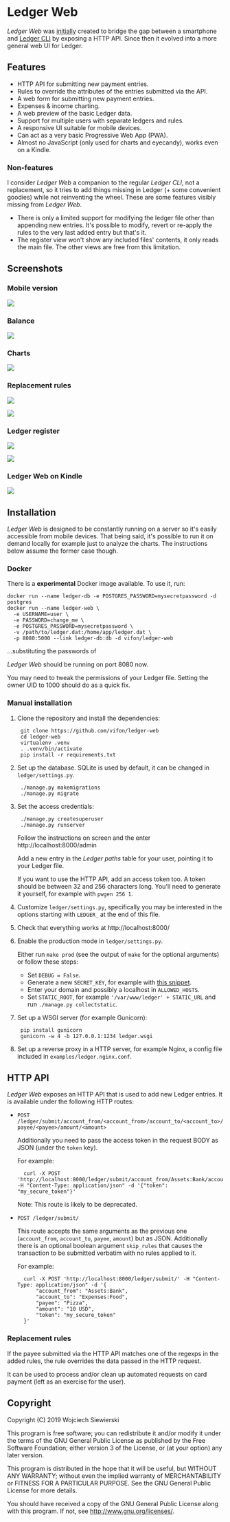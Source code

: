 # Ledger Web

*Ledger Web* was [initially](https://github.com/vifon/ledger-web-api)
created to bridge the gap between a smartphone and [Ledger
CLI](https://ledger-cli.org/) by exposing a HTTP API.  Since then it
evolved into a more general web UI for Ledger.

## Features

- HTTP API for submitting new payment entries.
- Rules to override the attributes of the entries submitted via the API.
- A web form for submitting new payment entries.
- Expenses & income charting.
- A web preview of the basic Ledger data.
- Support for multiple users with separate ledgers and rules.
- A responsive UI suitable for mobile devices.
- Can act as a very basic Progressive Web App (PWA).
- Almost no JavaScript (only used for charts and eyecandy), works even
  on a Kindle.

### Non-features

I consider *Ledger Web* a companion to the regular *Ledger CLI*, not a
replacement, so it tries to add things missing in Ledger (+ some
convenient goodies) while not reinventing the wheel.  These are some
features visibly missing from *Ledger Web*.

- There is only a limited support for modifying the ledger file other
  than appending new entries.  It's possible to modify, revert or
  re-apply the rules to the very last added entry but that's it.
- The register view won't show any included files' contents, it only
  reads the main file.  The other views are free from this limitation.

## Screenshots

### Mobile version

[![](https://raw.githubusercontent.com/vifon/ledger-web/master/examples/Charts_mobile.png)](https://raw.githubusercontent.com/vifon/ledger-web/master/examples/Charts_mobile.png)

### Balance

[![](https://raw.githubusercontent.com/vifon/ledger-web/master/examples/Balance.png)](https://raw.githubusercontent.com/vifon/ledger-web/master/examples/Balance.png)

### Charts

[![](https://raw.githubusercontent.com/vifon/ledger-web/master/examples/Charts.png)](https://raw.githubusercontent.com/vifon/ledger-web/master/examples/Charts.png)

### Replacement rules

[![](https://raw.githubusercontent.com/vifon/ledger-web/master/examples/Rules.png)](https://raw.githubusercontent.com/vifon/ledger-web/master/examples/Rules.png)

[![](https://raw.githubusercontent.com/vifon/ledger-web/master/examples/Rules_mobile.png)](https://raw.githubusercontent.com/vifon/ledger-web/master/examples/Rules_mobile.png)

### Ledger register

[![](https://raw.githubusercontent.com/vifon/ledger-web/master/examples/Register.png)](https://raw.githubusercontent.com/vifon/ledger-web/master/examples/Register.png)

[![](https://raw.githubusercontent.com/vifon/ledger-web/master/examples/Register_mobile.png)](https://raw.githubusercontent.com/vifon/ledger-web/master/examples/Register_mobile.png)

### Ledger Web on Kindle

[![](https://raw.githubusercontent.com/vifon/ledger-web/master/examples/Submit_Kindle.png)](https://raw.githubusercontent.com/vifon/ledger-web/master/examples/Submit_Kindle.png)

## Installation

*Ledger Web* is designed to be constantly running on a server so it's
easily accessible from mobile devices.  That being said, it's possible
to run it on demand locally for example just to analyze the charts.
The instructions below assume the former case though.

### Docker

There is a **experimental** Docker image available.  To use it, run:

```
docker run --name ledger-db -e POSTGRES_PASSWORD=mysecretpassword -d postgres
docker run --name ledger-web \
  -e USERNAME=user \
  -e PASSWORD=change_me \
  -e POSTGRES_PASSWORD=mysecretpassword \
  -v /path/to/ledger.dat:/home/app/ledger.dat \
  -p 8080:5000 --link ledger-db:db -d vifon/ledger-web
```

...substituting the passwords of 

*Ledger Web* should be running on port 8080 now.

You may need to tweak the permissions of your Ledger file.  Setting
the owner UID to 1000 should do as a quick fix.

### Manual installation

1. Clone the repository and install the dependencies:

        git clone https://github.com/vifon/ledger-web
        cd ledger-web
        virtualenv .venv
        . .venv/bin/activate
        pip install -r requirements.txt

2. Set up the database.  SQLite is used by default, it can be changed
   in `ledger/settings.py`.

        ./manage.py makemigrations
        ./manage.py migrate

3. Set the access credentials:

        ./manage.py createsuperuser
        ./manage.py runserver

   Follow the instructions on screen and the enter
   http://localhost:8000/admin

   Add a new entry in the *Ledger paths* table for your user, pointing
   it to your Ledger file.

   If you want to use the HTTP API, add an access token too.  A token
   should be between 32 and 256 characters long.  You'll need to
   generate it yourself, for example with `pwgen 256 1`.

4. Customize `ledger/settings.py`, specifically you may be interested
   in the options starting with `LEDGER_` at the end of this file.

5. Check that everything works at http://localhost:8000/

6. Enable the production mode in `ledger/settings.py`.

   Either run `make prod` (see the output of `make` for the optional
   arguments) or follow these steps:

    - Set `DEBUG = False`.
    - Generate a new `SECRET_KEY`, for example with [this snippet](https://gist.github.com/sandervm/2b15775012685553f0e2).
    - Enter your domain and possibly a localhost in `ALLOWED_HOSTS`.
    - Set `STATIC_ROOT`, for example `'/var/www/ledger' + STATIC_URL`
      and run `./manage.py collectstatic`.

7. Set up a WSGI server (for example Gunicorn):

        pip install gunicorn
        gunicorn -w 4 -b 127.0.0.1:1234 ledger.wsgi

8. Set up a reverse proxy in a HTTP server, for example Nginx, a
   config file included in `examples/ledger.nginx.conf`.

## HTTP API

*Ledger Web* exposes an HTTP API that is used to add new Ledger
entries.  It is available under the following HTTP routes:

- `POST /ledger/submit/account_from/<account_from>/account_to/<account_to>/payee/<payee>/amount/<amount>`

  Additionally you need to pass the access token in the request BODY
  as JSON (under the `token` key).

  For example:

        curl -X POST 'http://localhost:8000/ledger/submit/account_from/Assets:Bank/account_to/Expenses:Food/payee/Pizza/amount/10%20USD' -H "Content-Type: application/json" -d '{"token": "my_secure_token"}'

  Note: This route is likely to be deprecated.

- `POST /ledger/submit/`

  This route accepts the same arguments as the previous one
  (`account_from`, `account_to`, `payee`, `amount`) but as JSON.
  Additionally there is an optional boolean argument `skip_rules` that
  causes the transaction to be submitted verbatim with no rules
  applied to it.

  For example:

        curl -X POST 'http://localhost:8000/ledger/submit/' -H "Content-Type: application/json" -d '{
            "account_from": "Assets:Bank",
            "account_to": "Expenses:Food",
            "payee": "Pizza",
            "amount": "10 USD",
            "token": "my_secure_token"
        }'

### Replacement rules

If the payee submitted via the HTTP API matches one of the regexps in
the added rules, the rule overrides the data passed in the HTTP
request.

It can be used to process and/or clean up automated requests on card
payment (left as an exercise for the user).

## Copyright

Copyright (C) 2019  Wojciech Siewierski

This program is free software; you can redistribute it and/or
modify it under the terms of the GNU General Public License
as published by the Free Software Foundation; either version 3
of the License, or (at your option) any later version.

This program is distributed in the hope that it will be useful,
but WITHOUT ANY WARRANTY; without even the implied warranty of
MERCHANTABILITY or FITNESS FOR A PARTICULAR PURPOSE.  See the
GNU General Public License for more details.

You should have received a copy of the GNU General Public License
along with this program. If not, see <http://www.gnu.org/licenses/>.
